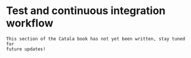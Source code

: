 # Test and continuous integration workflow

~~~admonish danger title="Work in progress"
This section of the Catala book has not yet been written, stay tuned for
future updates!
~~~
